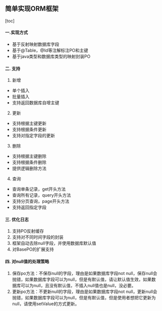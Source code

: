 ## 简单实现ORM框架
[toc]

#### 一.实现方式
* 基于反射映射数据库字段
* 基于@Table，@Id等注解标注PO和主键
* 基于java类型和数据库类型的映射封装PO

#### 二. 支持
1. 新增
* 单个插入
* 批量插入
* 支持返回数据库自增主键
2. 更新
* 支持根据主键更新
* 支持根据条件更新
* 支持对指定字段的更新
3. 删除
* 支持根据主键删除
* 支持根据条件删除
* 提供逻辑删除方法
4. 查询
* 查询单条记录，get开头方法
* 查询所有记录，query开头方法
* 支持分页查询，page开头方法
* 支持返回指定字段

#### 三. 优化日志
1. 支持PO反射缓存
2. 支持对不同时间字段的封装
3. 框架自动去除null字段，并使用数据库默认值
4. 对BasePO的扩展支持

#### 四. 对null值的处理策略
1. 保存po方法：不保存null的字段，理由是如果数据库字段not null，保存null会抛错，如果数据库字段可以为null，但是有默认值，请让默认值生效，如果数据库可以为null，且没有默认值，不插入null值也是null，没必要。
2. 更新po方法：不更新null的字段，理由是如果数据库字段not null，更新null会抛错，如果数据库字段可以为null，但是有默认值，但是使用者想把它更新为null，请使用setValue的方式更新。